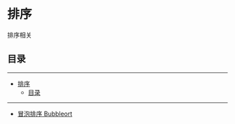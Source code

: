# 排序

排序相关

## 目录

---

<!--ts-->
   * [排序](#排序)
      * [目录](#目录)

<!-- Added by: runner, at: Tue Mar 30 15:35:42 UTC 2021 -->

<!--te-->

---

- [冒泡排序 Bubbleort](sort.go)
